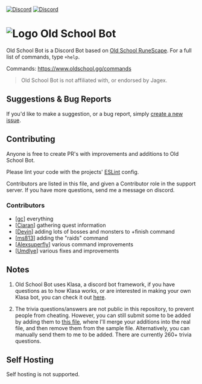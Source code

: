 [![Discord](https://i.imgur.com/AWqUL0x.png)](https://support.oldschool.gg/) [![Discord](https://i.imgur.com/OcOyprP.png)](https://invite.oldschool.gg/commands)

# ![Logo](https://i.imgur.com/VLvOEwo.png) Old School Bot

Old School Bot is a Discord Bot based on [Old School RuneScape](https://oldschool.runescape.com/). For a full list of commands, type `+help`.

Commands: https://www.oldschool.gg/commands

> Old School Bot is not affiliated with, or endorsed by Jagex.

## Suggestions & Bug Reports

If you'd like to make a suggestion, or a bug report, simply [create a new issue](https://github.com/gc/oldschoolbot/issues/new).

## Contributing

Anyone is free to create PR's with improvements and additions to Old School Bot.

Please lint your code with the projects' [ESLint](https://eslint.org/) config.

Contributors are listed in this file, and given a Contributor role in the support server. If you have more questions, send me a message on discord.

### Contributors

- [[gc](https://github.com/gc/oldschoolbot)] everything
- [[Ciaran](https://github.com/ciaranlangton)] gathering quest information
- [[Devin](https://github.com/devin8)] adding lots of bosses and monsters to +finish command
- [[ms813](https://github.com/ms813)] adding the "raids" command
- [[Alexsuperfly](alexsuperfly)] various command improvements
- [[Umdlye](https://github.com/umdlye)] various fixes and improvements

## Notes

1.  Old School Bot uses Klasa, a discord bot framework, if you have questions as to how Klasa works, or are interested in making your own Klasa bot, you can check it out [here](https://klasa.js.org/#/).

2.  The trivia questions/answers are not public in this repository, to prevent people from cheating. However, you can still submit some to be added by adding them to [this file](https://github.com/gc/oldschoolbot/blob/master/data/trivia-questions-format.json), where I'll merge your additions into the real file, and then remove them from the sample file. Alternatively, you can manually send them to me to be added. There are currently 260+ trivia questions.

## Self Hosting

Self hosting is not supported.
